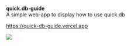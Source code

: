 **quick.db-guide** <br />
A simple web-app to display how to use quick.db

https://quick-db-guide.vercel.app

![](https://i.imgur.com/BTRQvoV.jpeg)
